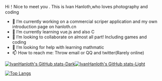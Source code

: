 Hi！Nice to meet you .
This is Ivan Hanloth,who loves photography and coding
- 🔭 I’m currently working on a commercial scriper application and my own introduction page on hanloth.cn
- 🌱 I’m currently learning vue.js and also C
- 👯 I’m looking to collaborate on almost all part! Including games and coding
- 🤔 I’m looking for help with learning mathmatic
- 📫 How to reach me: Throw email or QQ and twitter(Rarely online)


[![IvanHanloth's GitHub stats-Dark](https://github-readme-stats.vercel.app/api?username=IvanHanloth&show_icons=true&theme=dark#gh-dark-mode-only)](https://github.com/anuraghazra/github-readme-stats#gh-dark-mode-only)[![IvanHanloth's GitHub stats-Light](https://github-readme-stats.vercel.app/api?username=IvanHanloth&show_icons=true&theme=default#gh-light-mode-only)](https://github.com/anuraghazra/github-readme-stats#gh-light-mode-only)

[![Top Langs](https://github-readme-stats.vercel.app/api/top-langs/?username=IvanHanloth&layout=compact&theme=buefy&hide_border=true)](https://github.com/anuraghazra/github-readme-stats)
